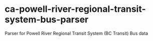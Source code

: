 # ca-powell-river-regional-transit-system-bus-parser
Parser for Powell River Regional Transit System (BC Transit) Bus data
